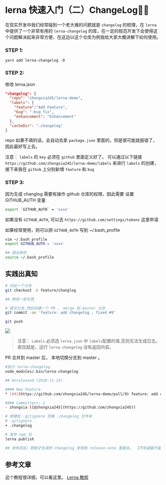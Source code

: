 # lerna 快速入门（二）ChangeLog

在现实开发中我们经常碰到一个老大难的问题就是 `changelog` 的梳理，在 `lerna` 中提供了一个非常有用的 `lerna-changelog` 的库，在一定的规范开发下会使得这个问题解决起来非常方便，在这边以这个仓库为例我给大家大概讲解下如何使用。

### STEP 1:

```
yarn add lerna-changelog -D
```

### STEP 2:

修改 lerna.json

```json
"changelog": {
  "repo": "zhongxia245/lerna-demo",
  "labels": {
    "feature":"Add Feature",
    "bug": ":bug fix",
    "enhancement": "Enhancement"
  },
  "cacheDir": ".changelog"
}
```

repo 如果不填的话，会自动去拿 `package.json` 里面的，但是很可能就报错了，因此最好写上去。

注意： `labels` 的 `key` 必须在 `github` 里面定义好了。
可以通过以下链接 `https://github.com/zhongxia245/lerna-demo/labels` 来进行 `labels` 的创建，接下来我在 `github` 上分别新增 `feature` 和 `bug`

### STEP 3:

因为生成 changlog 需要有操作 github 仓库的权限，因此需要 设置 GITHUB_AUTH 变量

```bash
export `GITHUB_AUTH` = 'xxxx'
```

如果没有 `GITHUB_AUTH`, 可以去 `https://github.com/settings/tokens` 这里申请

如果经常使用，则可以把 `GITHUB_AUTH` 写到 ~/.bash_profile

```bash
vim ~/.bash_profile
export GITHUB_AUTH = 'xxxx'

## 退出保存
source ~/.bash_profile
```

## 实践出真知

```bash
# 切出一个分支
git checkout -b feature/changlog

## 修改一些东西

# 提交分支,然后创建一个 PR ， merge 到 master 分支
git commit -am 'feature: add changelog , fixed #9'

git push
```

![](https://i.loli.net/2018/11/14/5bebec88a10ff.png)

> 注意： `Labels` 必须选 `lerna.json` 中 `labels`配置的值,否则无法生成日志。表现就是，运行 `lerna-changelog` 没有返回内容。

PR 合并到 master 后， 本地切换分支到 master 。 
```bash
#执行 lerna-changelog
node_modules/.bin/lerna-changelog

## Unreleased (2018-11-14)

#### New Feature
* [#9](https://github.com/zhongxia245/lerna-demo/pull/9) feature: add changelog , Closes [#6](https://github.com/zhongxia245/lerna-demo/issues/6) ([@zhongxia245](https://github.com/zhongxia245))

#### Committers: 1
- zhongxia ([@zhongxia245](https://github.com/zhongxia245))

# 顺便在 .gitignore 忽略 .changelog 文件夹
# .gitignore
+ .changelog

# 发布 npm 包
lerna publish

## 发布完后，把刚才生成的 changelog 复制到 release-note 里面去。 【不知道能不能自动在创建 release 的 note 去，而不用自己加。。。。】

```








## 参考文章

这个教程很详细，可以看这里。
[Lerna 教程](https://juejin.im/entry/586f00bc128fe100580a6f78)
